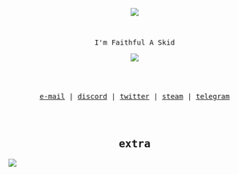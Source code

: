 </br></br>
<p align="center">
<img src="https://cdn.discordapp.com/emojis/821461067728814130.png?v=1"/>
</p>
 </br>
<p align="center">

<samp>
I'm Faithful A Skid
</samp>
</a>
<p align="center">
<a href="mailto:count@fbi.ac">
  <img align="center" src="https://komarev.com/ghpvc/?username=aagk&label=Faith" />
  </p>
</a>
</br></br>
</p>
<samp>
<p align="center">
<a href="mailto:count@fbi.ac">e-mail</a> | <a href="https://discord.com/users/836698737128112178/">discord</a> | <a href="https://twitter.com/Faith">twitter</a> | <a href="https://steamcommunity.com/id/faithful">steam</a> | <a href="https://telegram.com/istolemydadspc">telegram</a>
</p>

<br/>
<br/>

<h2 align="center"><samp>extra</samp></h2>
</a>
<a href="mailto:count@fbi.ac">
  <img align="center" src="https://discord.c99.nl/widget/theme-4/836698737128112178.png" />
</p>
